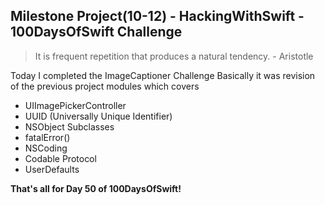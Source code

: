 ## Milestone Project(10-12) - HackingWithSwift - 100DaysOfSwift Challenge

> It is frequent repetition that produces a natural tendency. - Aristotle

Today I completed the ImageCaptioner Challenge
Basically it was revision of the previous project modules which covers

- UIImagePickerController
- UUID (Universally Unique Identifier)
- NSObject Subclasses
- fatalError()
- NSCoding
- Codable Protocol
- UserDefaults

**That's all for Day 50 of 100DaysOfSwift!**
